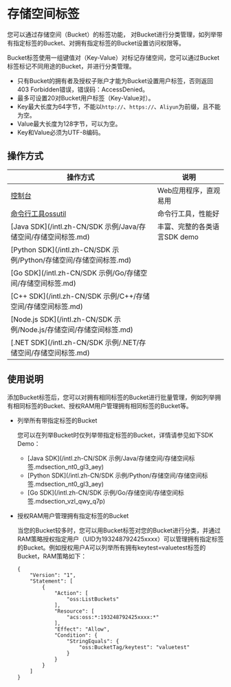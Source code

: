 # 存储空间标签

您可以通过存储空间（Bucket）的标签功能， 对Bucket进行分类管理，如列举带有指定标签的Bucket、对拥有指定标签的Bucket设置访问权限等。

Bucket标签使用一组键值对（Key-Value）对标记存储空间，您可以通过Bucket标签标记不同用途的Bucket，并进行分类管理。

-   只有Bucket的拥有者及授权子账户才能为Bucket设置用户标签，否则返回403 Forbidden错误，错误码：AccessDenied。
-   最多可设置20对Bucket用户标签（Key-Value对）。
-   Key最大长度为64字节，不能以`http://`、`https://`、`Aliyun`为前缀，且不能为空。
-   Value最大长度为128字节，可以为空。
-   Key和Value必须为UTF-8编码。

## 操作方式

|操作方式|说明|
|----|--|
|[控制台](/intl.zh-CN/控制台用户指南/存储空间管理/基础设置/设置存储空间标签.md)|Web应用程序，直观易用|
|[命令行工具ossutil](/intl.zh-CN/常用工具/命令行工具ossutil/常用命令/bucket-tagging（存储空间标签）.md)|命令行工具，性能好|
|[Java SDK](/intl.zh-CN/SDK 示例/Java/存储空间/存储空间标签.md)|丰富、完整的各类语言SDK demo|
|[Python SDK](/intl.zh-CN/SDK 示例/Python/存储空间/存储空间标签.md)|
|[Go SDK](/intl.zh-CN/SDK 示例/Go/存储空间/存储空间标签.md)|
|[C++ SDK](/intl.zh-CN/SDK 示例/C++/存储空间/存储空间标签.md)|
|[Node.js SDK](/intl.zh-CN/SDK 示例/Node.js/存储空间/存储空间标签.md)|
|[.NET SDK](/intl.zh-CN/SDK 示例/.NET/存储空间/存储空间标签.md)|

## 使用说明

添加Bucket标签后，您可以对拥有相同标签的Bucket进行批量管理，例如列举拥有相同标签的Bucket、授权RAM用户管理拥有相同标签的Bucket等。

-   列举所有带指定标签的Bucket

    您可以在列举Bucket时仅列举带指定标签的Bucket，详情请参见如下SDK Demo：

    -   [Java SDK](/intl.zh-CN/SDK 示例/Java/存储空间/存储空间标签.mdsection_nt0_gl3_aey)
    -   [Python SDK](/intl.zh-CN/SDK 示例/Python/存储空间/存储空间标签.mdsection_nt0_gl3_aey)
    -   [Go SDK](/intl.zh-CN/SDK 示例/Go/存储空间/存储空间标签.mdsection_vzl_qwy_q7p)
-   授权RAM用户管理拥有指定标签的Bucket

    当您的Bucket较多时，您可以用Bucket标签对您的Bucket进行分类，并通过RAM策略授权指定用户（UID为193248792425xxxx）可以管理拥有指定标签的Bucket。例如授权用户A可以列举所有拥有keytest=valuetest标签的Bucket，RAM策略如下：

    ```
    {
        "Version": "1",
        "Statement": [
            {
                "Action": [
                    "oss:ListBuckets"
                ],
                "Resource": [
                    "acs:oss:*:193248792425xxxx:*"
                ],
                "Effect": "Allow",
                "Condition": {
                    "StringEquals": {
                        "oss:BucketTag/keytest": "valuetest"
                    }
                }
            }
        ]
    }
    ```


